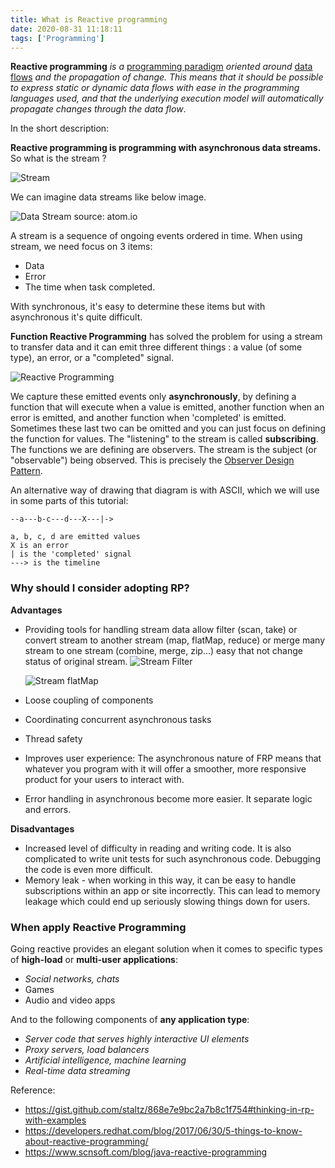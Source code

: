 ```yaml
---
title: What is Reactive programming
date: 2020-08-31 11:18:11
tags: ['Programming']
---
```

**Reactive programming** *is a* [programming paradigm](https://en.wikipedia.org/wiki/Programming_paradigm) *oriented around* [data flows](https://en.wikipedia.org/wiki/Dataflow_programming) *and the propagation of change. This means that it should be possible to express static or dynamic data flows with ease in the programming languages used, and that the underlying execution model will automatically propagate changes through the data flow*.

In the short description:

**Reactive programming is programming with asynchronous data streams.**
So what is the stream ?

![Stream](reactive-programming/stream.jpg)

We can imagine data streams like below image.

![Data Stream](reactive-programming/data_streams.gif)
source: atom.io

A stream is a sequence of ongoing events ordered in time. When using stream, we need focus on 3 items:
- Data
- Error
- The time when task completed.

With synchronous, it's easy to determine these items but with asynchronous it's quite difficult.

**Function Reactive Programming**  has solved the problem for using a stream to transfer data and it can emit three different things : a value (of some type), an error, or a "completed" signal.

![Reactive Programming](reactive-programming/function_reactive_programming.png)

We capture these emitted events only **asynchronously**, by defining a function that will execute when a value is emitted, another function when an error is emitted, and another function when 'completed' is emitted. Sometimes these last two can be omitted and you can just focus on defining the function for values. The "listening" to the stream is called **subscribing**. The functions we are defining are observers. The stream is the subject (or "observable") being observed. This is precisely the [Observer Design Pattern](https://en.wikipedia.org/wiki/Observer_pattern).

An alternative way of drawing that diagram is with ASCII, which we will use in some parts of this tutorial:

```
--a---b-c---d---X---|->

a, b, c, d are emitted values
X is an error
| is the 'completed' signal
---> is the timeline
```

### Why should I consider adopting RP? ###

**Advantages**

- Providing tools for handling stream data allow filter (scan, take) or convert stream to another stream (map, flatMap, reduce) or merge many stream to one stream (combine, merge, zip...)  easy that not change status of original stream.
  ![Stream Filter](reactive-programming/stream_filter.png)

  ![Stream flatMap](reactive-programming/stream_flat_map.png)
- Loose coupling of components
- Coordinating concurrent asynchronous tasks
- Thread safety
- Improves user experience: The asynchronous nature of FRP means that whatever you program with it will offer a smoother, more responsive product for your users to interact with. 
- Error handling in asynchronous become more easier. It separate logic and errors. 

**Disadvantages**
- Increased level of difficulty in reading and writing code. It is also complicated to write unit tests for such asynchronous code. Debugging the code is even more difficult.
- Memory leak - when working in this way, it can be easy to handle subscriptions within an app or site incorrectly. This can lead to memory leakage which could end up seriously slowing things down for users.

### When apply Reactive Programming ###

Going reactive provides an elegant solution when it comes to specific types of **high-load** or **multi-user applications**:
- *Social networks, chats*
- Games
- Audio and video apps

And to the following components of **any application type**:

- *Server code that serves highly interactive UI elements*
- *Proxy servers, load balancers*
- *Artificial intelligence, machine learning*
- *Real-time data streaming*

Reference:

- https://gist.github.com/staltz/868e7e9bc2a7b8c1f754#thinking-in-rp-with-examples
- https://developers.redhat.com/blog/2017/06/30/5-things-to-know-about-reactive-programming/
- https://www.scnsoft.com/blog/java-reactive-programming